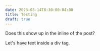 ```yaml
---
date: 2023-05-14T8:30:00-04:00
title: Testing
draft: true
---
```


Does this show up in the inline of the post?

<div>

Let's have text inside a div tag.

</div>
